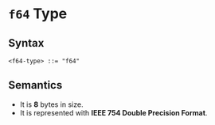 # `f64` Type

## Syntax

```
<f64-type> ::= "f64"
```

## Semantics

- It is **8** bytes in size.
- It is represented with **IEEE 754 Double Precision Format**.
